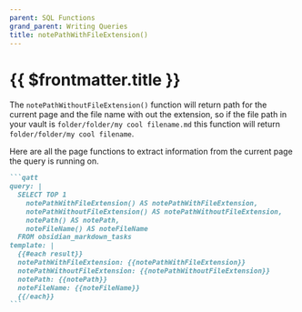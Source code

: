 ```yaml
---
parent: SQL Functions
grand_parent: Writing Queries
title: notePathWithFileExtension()
---
```

# {{ $frontmatter.title }}

The `notePathWithoutFileExtension()` function will return path for the current page and the file name with out the extension, so if the file path in your vault is `folder/folder/my cool filename.md` this function will return `folder/folder/my cool filename`.

Here are all the page functions to extract information from the current page the query is running on.

````markdown
```qatt
query: |
  SELECT TOP 1 
    notePathWithFileExtension() AS notePathWithFileExtension,
    notePathWithoutFileExtension() AS notePathWithoutFileExtension,
    notePath() AS notePath,
    noteFileName() AS noteFileName
  FROM obsidian_markdown_tasks
template: |
  {{#each result}}
  notePathWithFileExtension: {{notePathWithFileExtension}}
  notePathWithoutFileExtension: {{notePathWithoutFileExtension}}
  notePath: {{notePath}}
  noteFileName: {{noteFileName}}  
  {{/each}}
```
````
